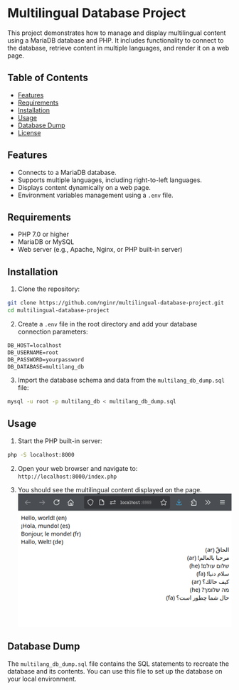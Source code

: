 # Multilingual Database Project

This project demonstrates how to manage and display multilingual content using
a MariaDB database and PHP. It includes functionality to connect to the
database, retrieve content in multiple languages, and render it on a web page.

## Table of Contents

- [Features](#features)
- [Requirements](#requirements)
- [Installation](#installation)
- [Usage](#usage)
- [Database Dump](#database-dump)
- [License](#license)

## Features

- Connects to a MariaDB database.
- Supports multiple languages, including right-to-left languages.
- Displays content dynamically on a web page.
- Environment variables management using a `.env` file.

## Requirements

- PHP 7.0 or higher
- MariaDB or MySQL
- Web server (e.g., Apache, Nginx, or PHP built-in server)

## Installation

1. Clone the repository:

```bash
git clone https://github.com/nginr/multilingual-database-project.git
cd multilingual-database-project
```
2. Create a `.env` file in the root directory and add your database connection parameters: 

```.env
DB_HOST=localhost
DB_USERNAME=root
DB_PASSWORD=yourpassword
DB_DATABASE=multilang_db
```
3. Import the database schema and data from the `multilang_db_dump.sql` file: 

```bash
mysql -u root -p multilang_db < multilang_db_dump.sql
```

## Usage

1. Start the PHP built-in server:
```bash
php -S localhost:8000
```
2. Open your web browser and navigate to: `http://localhost:8000/index.php`

3. You should see the multilingual content displayed on the page. 
![Served File](./serve-file.png)

## Database Dump

The `multilang_db_dump.sql` file contains the SQL statements to recreate the
database and its contents. You can use this file to set up the database on your
local environment.
